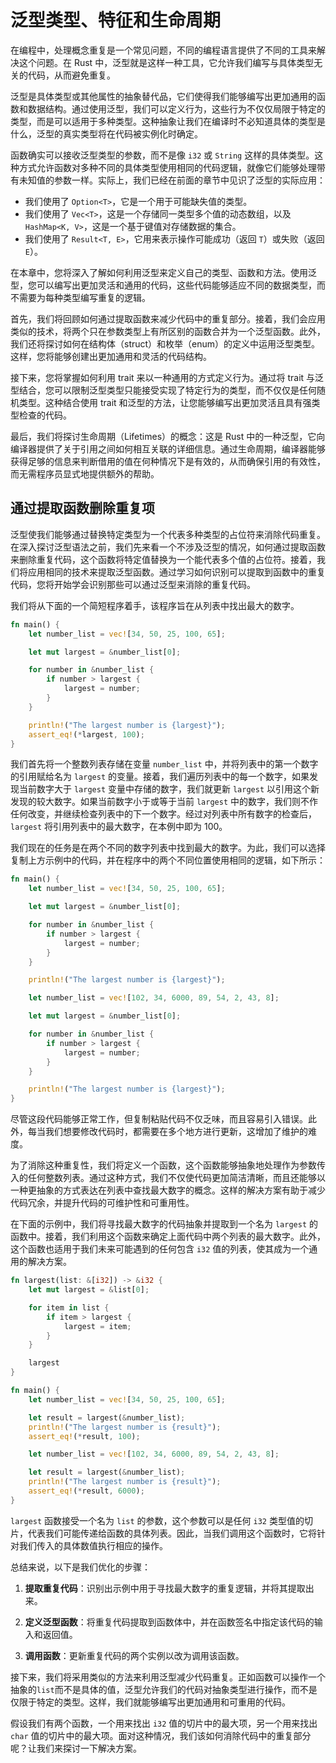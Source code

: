 # 泛型类型、特征和生命周期

在编程中，处理概念重复是一个常见问题，不同的编程语言提供了不同的工具来解决这个问题。在 Rust 中，泛型就是这样一种工具，它允许我们编写与具体类型无关的代码，从而避免重复。

泛型是具体类型或其他属性的抽象替代品，它们使得我们能够编写出更加通用的函数和数据结构。通过使用泛型，我们可以定义行为，这些行为不仅仅局限于特定的类型，而是可以适用于多种类型。这种抽象让我们在编译时不必知道具体的类型是什么，泛型的真实类型将在代码被实例化时确定。

函数确实可以接收泛型类型的参数，而不是像 `i32` 或 `String` 这样的具体类型。这种方式允许函数对多种不同的具体类型使用相同的代码逻辑，就像它们能够处理带有未知值的参数一样。实际上，我们已经在前面的章节中见识了泛型的实际应用：

- 我们使用了 `Option<T>`，它是一个用于可能缺失值的类型。
- 我们使用了 `Vec<T>`，这是一个存储同一类型多个值的动态数组，以及 `HashMap<K, V>`，这是一个基于键值对存储数据的集合。
- 我们使用了 `Result<T, E>`，它用来表示操作可能成功（返回 `T`）或失败（返回 `E`）。

在本章中，您将深入了解如何利用泛型来定义自己的类型、函数和方法。使用泛型，您可以编写出更加灵活和通用的代码，这些代码能够适应不同的数据类型，而不需要为每种类型编写重复的逻辑。

首先，我们将回顾如何通过提取函数来减少代码中的重复部分。接着，我们会应用类似的技术，将两个只在参数类型上有所区别的函数合并为一个泛型函数。此外，我们还将探讨如何在结构体（struct）和枚举（enum）的定义中运用泛型类型。这样，您将能够创建出更加通用和灵活的代码结构。

接下来，您将掌握如何利用 trait 来以一种通用的方式定义行为。通过将 trait 与泛型结合，您可以限制泛型类型只能接受实现了特定行为的类型，而不仅仅是任何随机类型。这种结合使用 trait 和泛型的方法，让您能够编写出更加灵活且具有强类型检查的代码。

最后，我们将探讨生命周期（Lifetimes）的概念：这是 Rust 中的一种泛型，它向编译器提供了关于引用之间如何相互关联的详细信息。通过生命周期，编译器能够获得足够的信息来判断借用的值在何种情况下是有效的，从而确保引用的有效性，而无需程序员显式地提供额外的帮助。

## 通过提取函数删除重复项

泛型使我们能够通过替换特定类型为一个代表多种类型的占位符来消除代码重复。在深入探讨泛型语法之前，我们先来看一个不涉及泛型的情况，如何通过提取函数来删除重复代码，这个函数将特定值替换为一个能代表多个值的占位符。接着，我们将应用相同的技术来提取泛型函数。通过学习如何识别可以提取到函数中的重复代码，您将开始学会识别那些可以通过泛型来消除的重复代码。

我们将从下面的一个简短程序着手，该程序旨在从列表中找出最大的数字。

```rust
fn main() {
    let number_list = vec![34, 50, 25, 100, 65];

    let mut largest = &number_list[0];

    for number in &number_list {
        if number > largest {
            largest = number;
        }
    }

    println!("The largest number is {largest}");
    assert_eq!(*largest, 100);
}
```

我们首先将一个整数列表存储在变量 `number_list` 中，并将列表中的第一个数字的引用赋给名为 `largest` 的变量。接着，我们遍历列表中的每一个数字，如果发现当前数字大于 `largest` 变量中存储的数字，我们就更新 `largest` 以引用这个新发现的较大数字。如果当前数字小于或等于当前 `largest` 中的数字，我们则不作任何改变，并继续检查列表中的下一个数字。经过对列表中所有数字的检查后，`largest` 将引用列表中的最大数字，在本例中即为 100。

我们现在的任务是在两个不同的数字列表中找到最大的数字。为此，我们可以选择复制上方示例中的代码，并在程序中的两个不同位置使用相同的逻辑，如下所示：

```rust
fn main() {
    let number_list = vec![34, 50, 25, 100, 65];

    let mut largest = &number_list[0];

    for number in &number_list {
        if number > largest {
            largest = number;
        }
    }

    println!("The largest number is {largest}");

    let number_list = vec![102, 34, 6000, 89, 54, 2, 43, 8];

    let mut largest = &number_list[0];

    for number in &number_list {
        if number > largest {
            largest = number;
        }
    }

    println!("The largest number is {largest}");
}
```

尽管这段代码能够正常工作，但复制粘贴代码不仅乏味，而且容易引入错误。此外，每当我们想要修改代码时，都需要在多个地方进行更新，这增加了维护的难度。

为了消除这种重复性，我们将定义一个函数，这个函数能够抽象地处理作为参数传入的任何整数列表。通过这种方式，我们不仅使代码更加简洁清晰，而且还能够以一种更抽象的方式表达在列表中查找最大数字的概念。这样的解决方案有助于减少代码冗余，并提升代码的可维护性和可重用性。

在下面的示例中，我们将寻找最大数字的代码抽象并提取到一个名为 `largest` 的函数中。接着，我们利用这个函数来确定上面代码中两个列表的最大数字。此外，这个函数也适用于我们未来可能遇到的任何包含 `i32` 值的列表，使其成为一个通用的解决方案。

```rust
fn largest(list: &[i32]) -> &i32 {
    let mut largest = &list[0];

    for item in list {
        if item > largest {
            largest = item;
        }
    }

    largest
}

fn main() {
    let number_list = vec![34, 50, 25, 100, 65];

    let result = largest(&number_list);
    println!("The largest number is {result}");
    assert_eq!(*result, 100);

    let number_list = vec![102, 34, 6000, 89, 54, 2, 43, 8];

    let result = largest(&number_list);
    println!("The largest number is {result}");
    assert_eq!(*result, 6000);
}
```

`largest` 函数接受一个名为 `list` 的参数，这个参数可以是任何 `i32` 类型值的切片，代表我们可能传递给函数的具体列表。因此，当我们调用这个函数时，它将针对我们传入的具体数值执行相应的操作。

总结来说，以下是我们优化的步骤：

1. **提取重复代码**：识别出示例中用于寻找最大数字的重复逻辑，并将其提取出来。

2. **定义泛型函数**：将重复代码提取到函数体中，并在函数签名中指定该代码的输入和返回值。

4. **调用函数**：更新重复代码的两个实例以改为调用该函数。


接下来，我们将采用类似的方法来利用泛型减少代码重复。正如函数可以操作一个抽象的`list`而不是具体的值，泛型允许我们的代码对抽象类型进行操作，而不是仅限于特定的类型。这样，我们就能够编写出更加通用和可重用的代码。

假设我们有两个函数，一个用来找出 `i32` 值的切片中的最大项，另一个用来找出 `char` 值的切片中的最大项。面对这种情况，我们该如何消除代码中的重复部分呢？让我们来探讨一下解决方案。